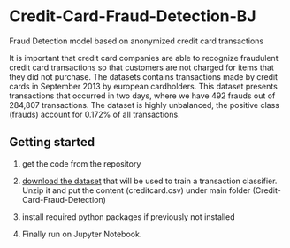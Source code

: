 # Credit-Card-Fraud-Detection-BJ

Fraud Detection model based on anonymized credit card transactions

It is important that credit card companies are able to recognize fraudulent credit card transactions so that customers are not charged for items that they did not purchase.
The datasets contains transactions made by credit cards in September 2013 by european cardholders.
This dataset presents transactions that occurred in two days, where we have 492 frauds out of 284,807 transactions. The dataset is highly unbalanced, the positive class (frauds) account for 0.172% of all transactions.



## Getting started

1. get the code from the repository

2. [download the dataset](https://www.kaggle.com/mlg-ulb/creditcardfraud) that will be used to train a transaction classifier. Unzip it and put the content (creditcard.csv) under main folder (Credit-Card-Fraud-Detection)

3. install required python packages if previously not installed

4. Finally run on Jupyter Notebook.
